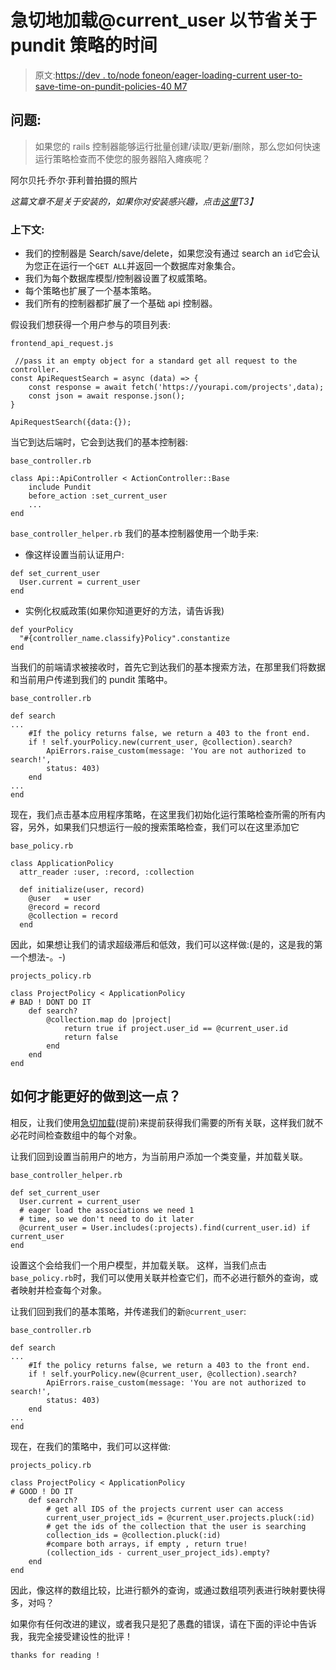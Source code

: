# 急切地加载@current_user 以节省关于 pundit 策略的时间

> 原文:[https://dev . to/node foneon/eager-loading-current user-to-save-time-on-pundit-policies-40 M7](https://dev.to/nodefiend/eager-loading-currentuser-to-save-time-on-pundit-policies-40m7)

## 问题:

> 如果您的 rails 控制器能够运行批量创建/读取/更新/删除，那么您如何快速运行策略检查而不使您的服务器陷入瘫痪呢？

阿尔贝托·乔尔·菲利普拍摄的照片

*这篇文章不是关于安装的，如果你对安装感兴趣，点击[这里](https://github.com/varvet/pundit)T3】*

### 上下文:

*   我们的控制器是 Search/save/delete，如果您没有通过 search an `id`它会认为您正在运行一个`GET ALL`并返回一个数据库对象集合。
*   我们为每个数据库模型/控制器设置了权威策略。
*   每个策略也扩展了一个基本策略。
*   我们所有的控制器都扩展了一个基础 api 控制器。

假设我们想获得一个用户参与的项目列表:

`frontend_api_request.js`

```
 //pass it an empty object for a standard get all request to the controller.
const ApiRequestSearch = async (data) => {
    const response = await fetch('https://yourapi.com/projects',data);
    const json = await response.json();
}

ApiRequestSearch({data:{}); 
```

当它到达后端时，它会到达我们的基本控制器:

`base_controller.rb`

```
class Api::ApiController < ActionController::Base
    include Pundit
    before_action :set_current_user
    ...
end 
```

`base_controller_helper.rb`
我们的基本控制器使用一个助手来:

*   像这样设置当前认证用户:

```
def set_current_user
  User.current = current_user    
end 
```

*   实例化权威政策(如果你知道更好的方法，请告诉我)

```
def yourPolicy
  "#{controller_name.classify}Policy".constantize
end 
```

当我们的前端请求被接收时，首先它到达我们的基本搜索方法，在那里我们将数据和当前用户传递到我们的 pundit 策略中。

`base_controller.rb`

```
def search
...
    #If the policy returns false, we return a 403 to the front end.
    if ! self.yourPolicy.new(current_user, @collection).search?
        ApiErrors.raise_custom(message: 'You are not authorized to search!',     
        status: 403)
    end
...
end 
```

现在，我们点击基本应用程序策略，在这里我们初始化运行策略检查所需的所有内容，另外，如果我们只想运行一般的搜索策略检查，我们可以在这里添加它

`base_policy.rb`

```
class ApplicationPolicy
  attr_reader :user, :record, :collection

  def initialize(user, record)
    @user   = user
    @record = record
    @collection = record
  end 
```

因此，如果想让我们的请求超级滞后和低效，我们可以这样做:(是的，这是我的第一个想法-。-)

`projects_policy.rb`

```
class ProjectPolicy < ApplicationPolicy
# BAD ! DONT DO IT
    def search?
        @collection.map do |project|
            return true if project.user_id == @current_user.id 
            return false
        end
    end
end 
```

## 如何才能更好的做到这一点？

相反，让我们使用[急切加载](https://www.allerin.com/blog/eager-loading-inwith-rails)(提前)来提前获得我们需要的所有关联，这样我们就不必花时间检查数组中的每个对象。

让我们回到设置当前用户的地方，为当前用户添加一个类变量，并加载关联。

`base_controller_helper.rb`

```
def set_current_user
  User.current = current_user
  # eager load the associations we need 1
  # time, so we don't need to do it later
  @current_user = User.includes(:projects).find(current_user.id) if current_user
end 
```

设置这个会给我们一个用户模型，并加载关联。
这样，当我们点击`base_policy.rb`时，我们可以使用关联并检查它们，而不必进行额外的查询，或者映射并检查每个对象。

让我们回到我们的基本策略，并传递我们的新`@current_user`:

`base_controller.rb`

```
def search
...
    #If the policy returns false, we return a 403 to the front end.
    if ! self.yourPolicy.new(@current_user, @collection).search?
        ApiErrors.raise_custom(message: 'You are not authorized to search!',     
        status: 403)
    end
...
end 
```

现在，在我们的策略中，我们可以这样做:

`projects_policy.rb`

```
class ProjectPolicy < ApplicationPolicy
# GOOD ! DO IT
    def search?
        # get all IDS of the projects current user can access
        current_user_project_ids = @current_user.projects.pluck(:id)
        # get the ids of the collection that the user is searching
        collection_ids = @collection.pluck(:id)
        #compare both arrays, if empty , return true! 
        (collection_ids - current_user_project_ids).empty?
    end
end 
```

因此，像这样的数组比较，比进行额外的查询，或通过数组项列表进行映射要快得多，对吗？

如果你有任何改进的建议，或者我只是犯了愚蠢的错误，请在下面的评论中告诉我，我完全接受建设性的批评！

`thanks for reading !`